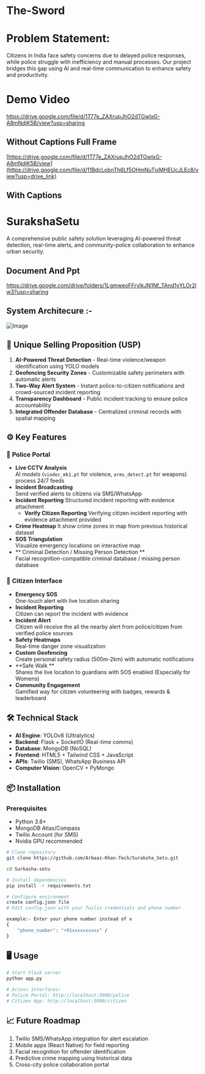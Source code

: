 # The-Sword 

#  **Problem Statement:**  
Citizens in India face safety concerns due to delayed police responses, while police struggle with inefficiency and manual processes. Our project bridges this gap using AI and real-time communication to enhance safety and productivity.
#  Demo Video

https://drive.google.com/file/d/1T77e_ZAXrupJhO2dTGwlxG-A8mNdjK5B/view?usp=sharing

## Without Captions Full Frame
[https://drive.google.com/file/d/1T77e_ZAXrupJhO2dTGwlxG-A8mNdjK5B/view](https://drive.google.com/file/d/11BdcLobnTh6Lf5OHmNuTjxMHEUcJLEc8/view?usp=drive_link)

## With Captions 
# SurakshaSetu

A comprehensive public safety solution leveraging AI-powered threat detection, real-time alerts, and community-police collaboration to enhance urban security.

## Document And Ppt
https://drive.google.com/drive/folders/1LgmweoFFryIkJN1Nf_TAnd1yYLOr2lw3?usp=sharing

## System Architecure :-

![Image](https://github.com/user-attachments/assets/c890696c-c2ad-4c5c-bf45-42a0b8bffe2a)


## 🚀 Unique Selling Proposition (USP)
1. **AI-Powered Threat Detection** - Real-time violence/weapon identification using YOLO models
2. **Geofencing Security Zones** - Customizable safety perimeters with automatic alerts
3. **Two-Way Alert System** - Instant police-to-citizen notifications and crowd-sourced incident reporting
4. **Transparency Dashboard** - Public incident tracking to ensure police accountability
5. **Integrated Offender Database** - Centralized criminal records with spatial mapping

## ⚙️ Key Features

### 👮 **Police Portal**
- **Live CCTV Analysis**  
  AI models (`viodec_mk1.pt` for violence, `arms_detect.pt` for weapons) process 24/7 feeds
- **Incident Broadcasting**  
  Send verified alerts to citizens via SMS/WhatsApp
- **Incident Reporting**
   Structured incident reporting with evidence attachment
  - **Verify Citizen Reporting**
   Verifying citizen incident reporting with evidence attachment provided
- **Crime Heatmap**
   It show crime zones in map from previous historical dataset
- **SOS Triangulation**  
  Visualize emergency locations on interactive map
- ** Criminal Detection / Missing Person Detection **  
  Facial recognition-compatible criminal database / missing person database


### 👥 **Citizen Interface**
- **Emergency SOS**  
  One-touch alert with live location sharing
- **Incident Reporting**  
  Citizen can report the incident with evidence
- **Incident Alert**  
  Citizen will receive the all the nearby alert from police/citizen from verified police sources
- **Safety Heatmaps**  
  Real-time danger zone visualization
- **Custom Geofencing**  
  Create personal safety radius (500m-2km) with automatic notifications
- **Safe Walk **  
  Shares the live location to guardians with SOS enabled (Especially for Womens)
- **Community Engagement**  
  Gamified way for citizen volunteering  with badges, rewards & leaderboard

## 🛠️ Technical Stack
- **AI Engine**: YOLOv8 (Ultralytics)
- **Backend**: Flask + SocketIO (Real-time comms)
- **Database**: MongoDB (NoSQL)
- **Frontend**: HTML5 + Tailwind CSS + JavaScript
- **APIs**: Twilio (SMS), WhatsApp Business API
- **Computer Vision**: OpenCV + PyMongo

## 📦 Installation

### Prerequisites
- Python 3.8+
- MongoDB Atlas/Compass
- Twilio Account (for SMS)
- Nvidia GPU recommended

```bash
# Clone repository
git clone https://github.com/Arbaaz-Khan-Tech/Suraksha_Setu.git

cd Surkasha-setu

# Install dependencies
pip install -r requirements.txt

# Configure environment
create config.json file
# Edit config.json with your Twilio credentials and phone number

example:- Enter your phone number instead of x
{
    "phone_number": "+91xxxxxxxxxx" /
}
```

## 🖥️ Usage

```bash
# Start Flask server
python app.py

# Access interfaces:
# Police Portal: http://localhost:5000/police
# Citizen App: http://localhost:5000/citizen
```




## 📈 Future Roadmap
1. Twilio SMS/WhatsApp integration for alert escalation
2. Mobile apps (React Native) for field reporting
3. Facial recognition for offender identification
4. Predictive crime mapping using historical data
5. Cross-city police collaboration portal


